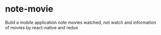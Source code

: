 # note-movie
Build a mobile application note movies watched, not watch and information of movies by react-native and redux
